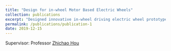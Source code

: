 ```yaml
---
title: "Design for in-wheel Motor Based Electric Wheels"
collection: publications
excerpt: "Designed innovative in-wheel driving electric wheel prototype for electric vehicles"
permalink: /publications/publication-1
date: 2019-12-15
---
```


Supervisor: Professor [Zhichao Hou](https://ieeexplore.ieee.org/author/37085377720)
